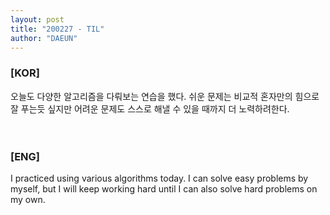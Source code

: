 ```yaml
---
layout: post
title: "200227 - TIL"
author: "DAEUN"
---
```


### [KOR]
오늘도 다양한 알고리즘을 다뤄보는 연습을 했다. 쉬운 문제는 비교적 혼자만의 힘으로 잘 푸는듯 싶지만 어려운 문제도 스스로 해낼 수 있을 때까지 더 노력하려한다.
<br><br><br>
### [ENG]
I practiced using various algorithms today. I can solve easy problems by myself, but I will keep working hard until I can also solve hard problems on my own.
